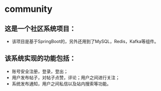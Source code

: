 # community
## 这是一个社区系统项目：
  - 该项目是基于SpringBoot的，另外还用到了MySQL，Redis，Kafka等组件。
## 该系统实现的功能包括：
  - 账号安全注册，登录，登出；
  - 用户发布帖子，对帖子点赞，评论；用户之间进行关注；
  - 系统发布通知，用户之间私信以及站内搜索等功能。
